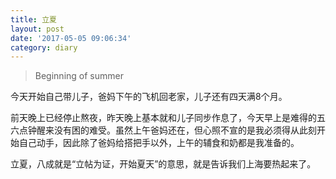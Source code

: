```yaml
---
title: 立夏
layout: post
date: '2017-05-05 09:06:34'
category: diary
---
```


> Beginning of summer

今天开始自己带儿子，爸妈下午的飞机回老家，儿子还有四天满8个月。

前天晚上已经停止熬夜，昨天晚上基本就和儿子同步作息了，今天早上是难得的五六点钟醒来没有困的难受。虽然上午爸妈还在，但心照不宣的是我必须得从此刻开始自己动手，因此除了爸妈给搭把手以外，上午的辅食和奶都是我准备的。

立夏，八成就是“立帖为证，开始夏天”的意思，就是告诉我们上海要热起来了。